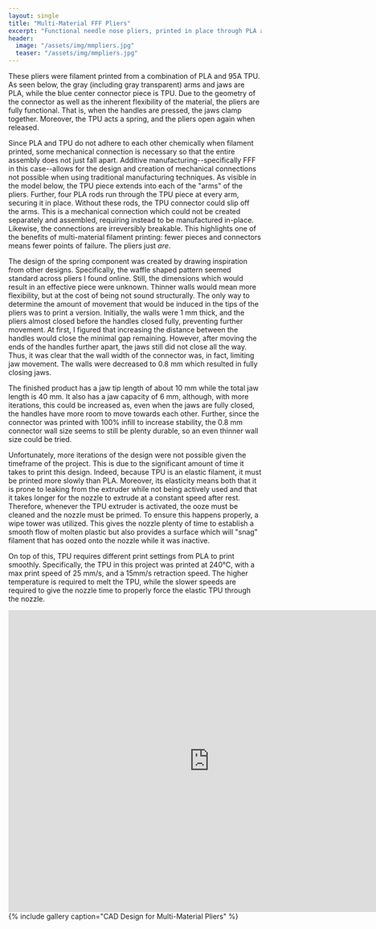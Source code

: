 ```yaml
---
layout: single
title: "Multi-Material FFF Pliers"
excerpt: "Functional needle nose pliers, printed in place through PLA and TPU dual extrusion. No assembly required."
header:
  image: "/assets/img/mmpliers.jpg"
  teaser: "/assets/img/mmpliers.jpg"
---
```


These pliers were filament printed from a combination of PLA and 95A TPU. As seen below, the gray (including gray 
transparent) arms and jaws are PLA, while the blue center connector piece is TPU. Due to the geometry of the 
connector as well as the inherent flexibility of the material, the pliers are fully functional. That is, when the 
handles are pressed, the jaws clamp together. Moreover, the TPU acts a spring, and the pliers open again when released.

Since PLA and TPU do not adhere to each other chemically when filament printed, some mechanical connection is 
necessary so that the entire assembly does not just fall apart. Additive manufacturing--specifically FFF in this 
case--allows for the design and creation of mechanical connections not possible when using traditional manufacturing 
techniques. As visible in the model below, the TPU piece extends into each of the "arms" of the pliers. Further, 
four PLA rods run through the TPU piece at every arm, securing it in place. Without these rods, the TPU connector 
could slip off the arms. This is a mechanical connection which could not be created separately and assembled, 
requiring instead to be manufactured in-place. Likewise, the connections are irreversibly breakable. This highlights 
one of the benefits of multi-material filament printing: fewer pieces and connectors means fewer points of failure. 
The pliers just *are*.

The design of the spring component was created by drawing inspiration from other designs. Specifically, the waffle 
shaped pattern seemed standard across pliers I found online. Still, the dimensions which would result in an 
effective piece were unknown. Thinner walls would mean more flexibility, but at the cost of being not sound 
structurally. The only way to determine the amount of movement that would be induced in the tips of the pliers was 
to print a version. Initially, the walls were 1 mm thick, and the pliers almost closed before the handles closed 
fully, preventing further movement. At first, I figured that increasing the distance between the handles would 
close the minimal gap remaining. However, after moving the ends of the handles further apart, the jaws still did not 
close all the way. Thus, it was clear that the wall width of the connector was, in fact, limiting jaw movement. The 
walls were decreased to 0.8 mm which resulted in fully closing jaws.

The finished product has a jaw tip length of about 10 mm while the total jaw length is 40 mm. It also has a jaw 
capacity of 6 mm, although, with more iterations, this could be increased as, even when the jaws are fully closed, 
the handles have more room to move towards each other. Further, since the connector was printed with 100% infill to 
increase stability, the 0.8 mm connector wall size seems to still be plenty durable, so an even thinner wall size 
could be tried.

Unfortunately, more iterations of the design were not possible given the timeframe of the project. This is due to 
the significant amount of time it takes to print this design. Indeed, because TPU is an elastic filament, it must be 
printed more slowly than PLA. Moreover, its elasticity means both that it is prone to leaking from the extruder 
while not being actively used and that it takes longer for the nozzle to extrude at a constant speed after rest. 
Therefore, whenever the TPU extruder is activated, the ooze must be cleaned and the nozzle must be primed. To 
ensure this happens properly, a wipe tower was utilized. This gives the nozzle plenty of time to establish a smooth 
flow of molten plastic but also provides a surface which will "snag" filament that has oozed onto the nozzle while 
it was inactive.

On top of this, TPU requires different print settings from PLA to print smoothly. Specifically, the TPU in this 
project was printed at 240°C, with a max print speed of 25 mm/s, and a 15mm/s retraction speed. The higher 
temperature is required to melt the TPU, while the slower speeds are required to give the nozzle time to properly 
force the elastic TPU through the nozzle.

<iframe src="https://a360.co/3IThZDZ" width="800" height="600" allowfullscreen="true" webkitallowfullscreen="true" mozallowfullscreen="true" frameborder="0"></iframe>
{% include gallery caption="CAD Design for Multi-Material Pliers" %}